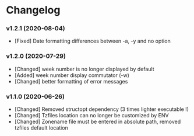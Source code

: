 # Changelog

### v1.2.1 (2020-08-04)

- [Fixed] Date formatting differences between -a, -y and no option

### v1.2.0 (2020-07-29)

- [Changed] week number is no longer displayed by default
- [Added] week number display commutator (-w)
- [Changed] better formatting of error messages

### v1.1.0 (2020-06-26)

- [Changed] Removed structopt dependency (3 times lighter executable !)
- [Changed] Tzfiles location can no longer be customized by ENV
- [Changed] Zonename file must be entered in absolute path, removed tzfiles default location
